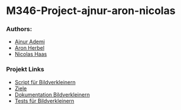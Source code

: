 # M346-Project-ajnur-aron-nicolas


### Authors: 
* [Ajnur Ademi](https://github.com/ajnurademi)
* [Aron Herbel](https://github.com/aronherbel)
* [Nicolas Haas](https://github.com/cpowern)


### Projekt Links
* [Script für Bildverkleinern]()
* [Ziele]()
* [Dokumentation Bildverkleinern]()
* [Tests für Bildverkleinern]()
